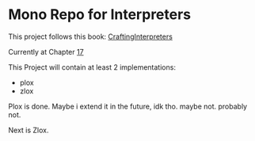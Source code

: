 # Mono Repo for Interpreters

This project follows this book: [CraftingInterpreters](https://craftinginterpreters.com/index.html)

Currently at Chapter [17](https://craftinginterpreters.com/compiling-expressions.html)

This Project will contain at least 2 implementations:

- plox
- zlox

Plox is done. Maybe i extend it in the future, idk tho. maybe not. probably not.

Next is Zlox.

